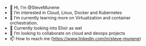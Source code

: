 - 👋 Hi, I’m @SteveMunene
- 👀 I’m interested in Cloud, Linux, Docker and Kubernetes
- 🌱 I’m currently learning more on Virtualization and container orchestration.
- 🌱 Currently looking into Elixir as wel
- 💞️ I’m looking to collaborate on cloud and devops projects
- 📫 How to reach me (https://www.linkedin.com/in/steve-munene)
<!---
SteveMunene/SteveMunene is a ✨ special ✨ repository because its `README.md` (this file) appears on your GitHub profile.
You can click the Preview link to take a look at your changes.
--->
